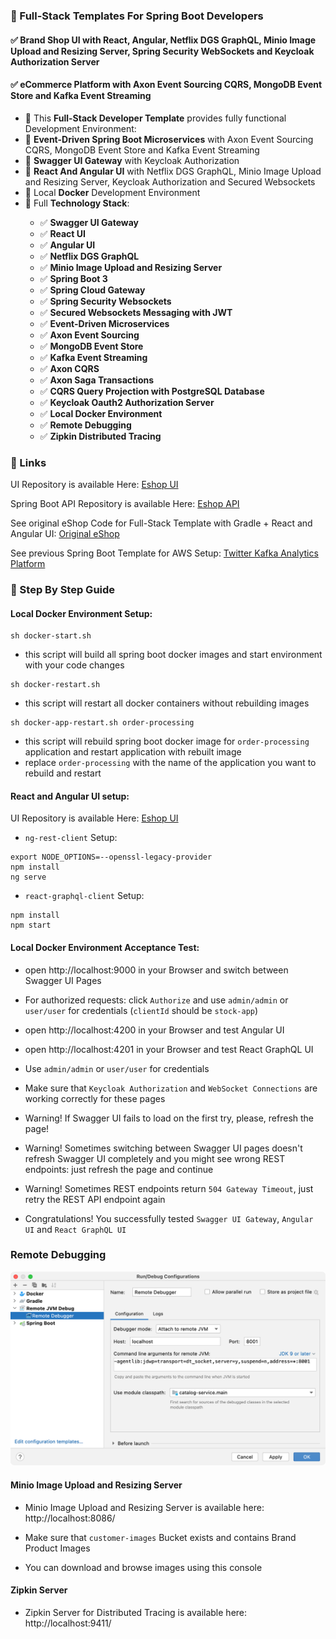 ### 📖 Full-Stack Templates For Spring Boot Developers

#### ✅ Brand Shop UI with React, Angular, Netflix DGS GraphQL, Minio Image Upload and Resizing Server, Spring Security WebSockets and Keycloak Authorization Server
#### ✅ eCommerce Platform with Axon Event Sourcing CQRS, MongoDB Event Store and Kafka Event Streaming

<ul style="list-style-type:disc">
    <li>📖 This <b>Full-Stack Developer Template</b> provides fully functional Development Environment:</li>
    <li>📖 <b>Event-Driven Spring Boot Microservices</b> with Axon Event Sourcing CQRS, MongoDB Event Store and Kafka Event Streaming</li>
    <li>📖 <b>Swagger UI Gateway</b> with Keycloak Authorization</li>
    <li>📖 <b>React And Angular UI</b> with Netflix DGS GraphQL, Minio Image Upload and Resizing Server, Keycloak Authorization and Secured Websockets</li>
    <li>📖 Local <b>Docker</b> Development Environment</li>
  <li>📖 Full <b>Technology Stack</b>:</li>
  <ul>
    <li>✅ <b>Swagger UI Gateway</b></li>
    <li>✅ <b>React UI</b></li>
    <li>✅ <b>Angular UI</b></li>
    <li>✅ <b>Netflix DGS GraphQL</b></li>
    <li>✅ <b>Minio Image Upload and Resizing Server</b></li>
    <li>✅ <b>Spring Boot 3</b></li>
    <li>✅ <b>Spring Cloud Gateway</b></li>
    <li>✅ <b>Spring Security Websockets</b></li>
    <li>✅ <b>Secured Websockets Messaging with JWT</b></li>
    <li>✅ <b>Event-Driven Microservices</b></li>
    <li>✅ <b>Axon Event Sourcing</b></li>
    <li>✅ <b>MongoDB Event Store</b></li>
    <li>✅ <b>Kafka Event Streaming</b></li>
    <li>✅ <b>Axon CQRS</b></li>
    <li>✅ <b>Axon Saga Transactions</b></li>
    <li>✅ <b>CQRS Query Projection with PostgreSQL Database</b></li>
    <li>✅ <b>Keycloak Oauth2 Authorization Server</b></li>
    <li>✅ <b>Local Docker Environment</b></li>
    <li>✅ <b>Remote Debugging</b></li>
    <li>✅ <b>Zipkin Distributed Tracing</b></li>
  </ul>
</ul>

### 📖 Links

UI Repository is available Here: [Eshop UI](https://github.com/greeta-eshop-01/eshop-ui)

Spring Boot API Repository is available Here: [Eshop API](https://github.com/greeta-eshop-01/eshop-api)

See original eShop Code for Full-Stack Template with Gradle + React and Angular UI: [Original eShop](https://github.com/hdimitrieski/e-shop)

See previous Spring Boot Template for AWS Setup: [Twitter Kafka Analytics Platform](https://github.com/greeta-twitter-01/twitter-api)

### 📖 Step By Step Guide

#### Local Docker Environment Setup:

```
sh docker-start.sh
```

- this script will build all spring boot docker images and start environment with your code changes

```
sh docker-restart.sh
```

- this script will restart all docker containers without rebuilding images

```
sh docker-app-restart.sh order-processing
```

- this script will rebuild spring boot docker image for `order-processing` application and restart application with rebuilt image
- replace `order-processing` with the name of the application you want to rebuild and restart


#### React and Angular UI setup:

UI Repository is available Here: [Eshop UI](https://github.com/greeta-eshop-01/eshop-ui)

- `ng-rest-client` Setup:

```
export NODE_OPTIONS=--openssl-legacy-provider
npm install
ng serve
```

- `react-graphql-client` Setup:

```
npm install
npm start
```


#### Local Docker Environment Acceptance Test:

- open http://localhost:9000 in your Browser and switch between Swagger UI Pages

- For authorized requests: click `Authorize` and use `admin/admin` or `user/user` for credentials (`clientId` should be `stock-app`)

- open http://localhost:4200 in your Browser and test Angular UI 

- open http://localhost:4201 in your Browser and test React GraphQL UI

- Use `admin/admin` or `user/user` for credentials

- Make sure that `Keycloak Authorization` and `WebSocket Connections` are working correctly for these pages

- Warning! If Swagger UI fails to load on the first try, please, refresh the page!

- Warning! Sometimes switching between Swagger UI pages doesn't refresh Swagger UI completely and you might see wrong REST endpoints: just refresh the page and continue

- Warning! Sometimes REST endpoints return `504 Gateway Timeout`, just retry the REST API endpoint again

- Congratulations! You successfully tested `Swagger UI Gateway`, `Angular UI` and `React GraphQL UI`


### Remote Debugging

![Configuration to debug a containerized Java application from IntelliJ IDEA](documentation/06-14.png)

#### Minio Image Upload and Resizing Server

- Minio Image Upload and Resizing Server is available here: http://localhost:8086/

- Make sure that `customer-images` Bucket exists and contains Brand Product Images

- You can download and browse images using this console


#### Zipkin Server

- Zipkin Server for Distributed Tracing is available here: http://localhost:9411/
